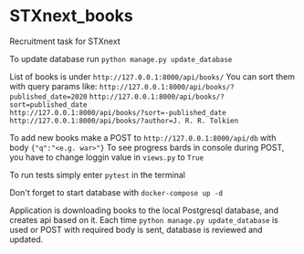 # STXnext_books
Recruitment task for STXnext

To update database run `python manage.py update_database`

List of books is under `http://127.0.0.1:8000/api/books/`
You can sort them with query params like: 
  `http://127.0.0.1:8000/api/books/?published_date=2020`
  `http://127.0.0.1:8000/api/books/?sort=published_date`  
  `http://127.0.0.1:8000/api/books/?sort=-published_date`
  `http://127.0.0.1:8000/api/books/?author=J. R. R. Tolkien`
  
To add new books make a POST to `http://127.0.0.1:8000/api/db` with body `{"q":"<e.g. war>"}`
To see progress bards in console during POST, you have to change loggin value in `views.py` to `True`

To run tests simply enter `pytest` in the terminal
  
Don't forget to start database with `docker-compose up -d`

Application is downloading books to the local Postgresql database, and creates api based on it. Each time `python manage.py update_database` is used or POST with required body is sent, database is reviewed and updated.
